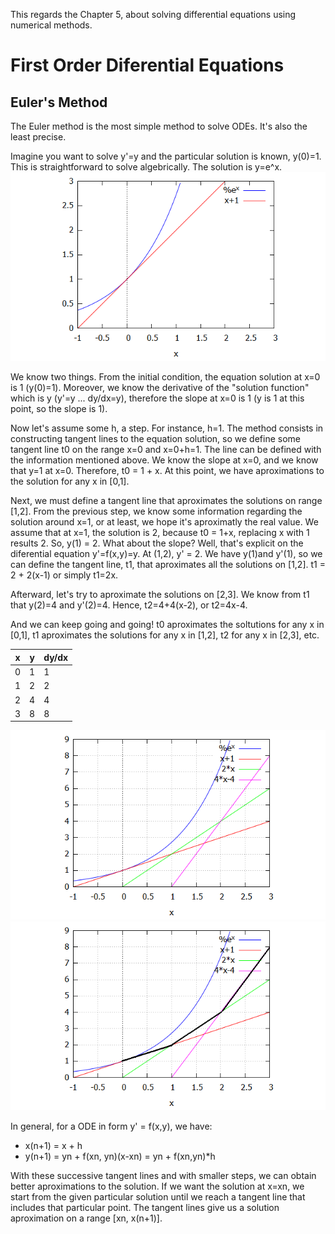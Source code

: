 This regards the Chapter 5, about solving differential equations using numerical methods.

# First Order Diferential Equations
## Euler's Method
The Euler method is the most simple method to solve ODEs. It's also the least precise. 

Imagine you want to solve y'=y and the particular solution is known, y(0)=1. This is straightforward to solve algebrically. The solution is y=e^x. 
![solution](img/1.png)

We know two things. From the initial condition, the equation solution at x=0 is 1 (y(0)=1). Moreover, we know the derivative of the "solution function" which is y (y'=y ... dy/dx=y), therefore the slope at x=0 is 1 (y is 1 at this point, so the slope is 1). 

Now let's assume some h, a step. For instance, h=1. The method consists in constructing tangent lines to the equation solution, so we define some tangent line t0 on the range x=0 and x=0+h=1. The line can be defined with the information mentioned above. We know the slope at x=0, and we know that y=1 at x=0. Therefore, t0 = 1 + x. At this point, we have aproximations to the solution for any x in [0,1]. 

Next, we must define a tangent line that aproximates the solutions on range [1,2]. From the previous step, we know some information regarding the solution around x=1, or at least, we hope it's aproximatly the real value. We assume that at x=1, the solution is 2, because t0 = 1+x, replacing x with 1 results 2. So, y(1) = 2. What about the slope? Well, that's explicit on the diferential equation y'=f(x,y)=y. At (1,2), y' = 2. We have y(1)and y'(1), so we can define the tangent line, t1, that aproximates all the solutions on [1,2]. t1 = 2 + 2(x-1) or simply t1=2x.

Afterward, let's try to aproximate the solutions on [2,3]. We know from t1 that y(2)=4 and y'(2)=4. Hence, t2=4+4(x-2), or t2=4x-4.

And we can keep going and going! t0 aproximates the soltutions for any x in [0,1], t1 aproximates the solutions for any x in [1,2], t2 for any x in [2,3], etc.

x | y | dy/dx
 -- | -- | --
0 | 1 | 1
1 | 2 | 2
2 | 4 | 4
3 | 8 | 8 

![tangent line](img/2.png)
![tangent line](img/2_.png)

In general, for a ODE in form y' = f(x,y), we have:
* x(n+1) = x + h
* y(n+1) = yn + f(xn, yn)(x-xn) = yn + f(xn,yn)*h

With these successive tangent lines and with smaller steps, we can obtain better aproximations to the solution. If we want the solution at x=xn, we start from the given particular solution until we reach a tangent line that includes that particular point. The tangent lines give us a solution aproximation on a range [xn, x(n+1)].
